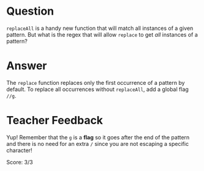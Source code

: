# Question
`replaceAll` is a handy new function that will match all instances of a given pattern. But what is the regex that will allow `replace` to get *all* instances of a pattern?

# Answer
The `replace` function replaces only the first occurrence of a pattern by default. To replace all occurrences without `replaceAll`, add a global flag `//g`.

# Teacher Feedback

Yup! Remember that the `g` is a **flag** so it goes after the end of the pattern and there is no need for an extra `/` since you are not escaping a specific character!

Score: 3/3